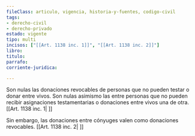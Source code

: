 ```yaml
---
fileClass: articulo, vigencia, historia-y-fuentes, codigo-civil
tags:
- derecho-civil
- derecho-privado
estado: vigente
tipo: multi
incisos: ["[[Art. 1138 inc. 1]]", "[[Art. 1138 inc. 2]]"]
libro:
titulo:
parrafo:
corriente-juridica:

---
```

Son nulas las donaciones revocables de personas que no pueden testar o donar entre vivos. Son nulas asimismo las entre personas que no pueden recibir asignaciones testamentarias o donaciones entre vivos una de otra. [[Art. 1138 inc. 1| ]]

Sin embargo, las donaciones entre cónyuges valen como donaciones revocables. [[Art. 1138 inc. 2| ]]